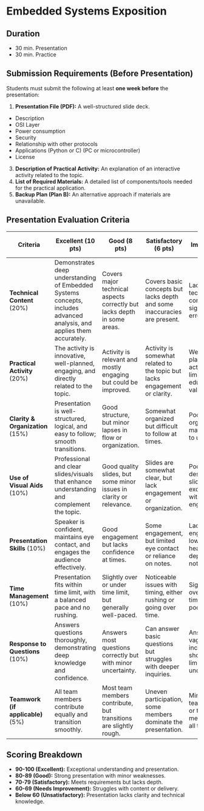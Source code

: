 # Embedded Systems Exposition 

## **Duration**
* 30 min. Presentation
* 30 min. Practice 

## **Submission Requirements (Before Presentation)**
Students must submit the following at least **one week before** the presentation:
1. **Presentation File (PDF):** A well-structured slide deck.
  *  Description
  *  OSI Layer
  *  Power consumption
  *  Security
  *  Relationship with other protocols
  *  Applications (Python or C) (PC or microcontroller)
  *  License

3. **Description of Practical Activity:** An explanation of an interactive activity related to the topic.
4. **List of Required Materials:** A detailed list of components/tools needed for the practical application.
5. **Backup Plan (Plan B):** An alternative approach if materials are unavailable.

## **Presentation Evaluation Criteria**

| **Criteria**              | **Excellent (10 pts)** | **Good (8 pts)** | **Satisfactory (6 pts)** | **Needs Improvement (4 pts)** | **Unsatisfactory (2 pts)** |
|--------------------------|----------------------|------------------|------------------|------------------|------------------|
| **Technical Content** (20%) | Demonstrates deep understanding of Embedded Systems concepts, includes advanced analysis, and applies them accurately. | Covers major technical aspects correctly but lacks depth in some areas. | Covers basic concepts but lacks depth and some inaccuracies are present. | Lacks clarity in technical concepts, with significant errors. | Minimal technical content with major inaccuracies. |
| **Practical Activity** (20%) | The activity is innovative, well-planned, engaging, and directly related to the topic. | Activity is relevant and mostly engaging but could be improved. | Activity is somewhat related to the topic but lacks engagement or clarity. | Weakly planned activity with limited educational value. | No practical activity or completely irrelevant. |
| **Clarity & Organization** (15%) | Presentation is well-structured, logical, and easy to follow; smooth transitions. | Good structure, but minor lapses in flow or organization. | Somewhat organized but difficult to follow at times. | Poor organization, making it hard to understand. | No clear structure, difficult to follow. |
| **Use of Visual Aids** (10%) | Professional and clear slides/visuals that enhance understanding and complement the topic. | Good quality slides, but some minor issues in clarity or relevance. | Slides are somewhat clear, but lack engagement or organization. | Poorly designed slides or excessive text with little engagement. | No slides or visuals, or visuals that confuse rather than support. |
| **Presentation Skills** (10%) | Speaker is confident, maintains eye contact, and engages the audience effectively. | Good engagement but lacks confidence at times. | Some engagement, but limited eye contact or reliance on notes. | Lacks engagement, low energy, or heavily dependent on notes. | Poor engagement, monotone voice, and excessive reading from slides. |
| **Time Management** (10%) | Presentation fits within time limit, with a balanced pace and no rushing. | Slightly over or under time limit, but generally well-paced. | Noticeable issues with timing, either rushing or going over time. | Significantly over/under time limit with poor pacing. | Unstructured timing, far too short or long. |
| **Response to Questions** (10%) | Answers questions thoroughly, demonstrating deep knowledge and confidence. | Answers most questions correctly but with minor uncertainty. | Can answer basic questions but struggles with deeper inquiries. | Answers are vague or incorrect, showing limited understanding. | Cannot answer questions or gives incorrect information. |
| **Teamwork (if applicable)** (5%) | All team members contribute equally and transition smoothly. | Most team members contribute, but transitions are slightly rough. | Uneven participation, some members dominate the presentation. | Minimal teamwork, one or two members do all the work. | No teamwork, disorganized presentation. |

## **Scoring Breakdown**
- **90-100 (Excellent):** Exceptional understanding and presentation.
- **80-89 (Good):** Strong presentation with minor weaknesses.
- **70-79 (Satisfactory):** Meets requirements but lacks depth.
- **60-69 (Needs Improvement):** Struggles with content or delivery.
- **Below 60 (Unsatisfactory):** Presentation lacks clarity and technical knowledge.
